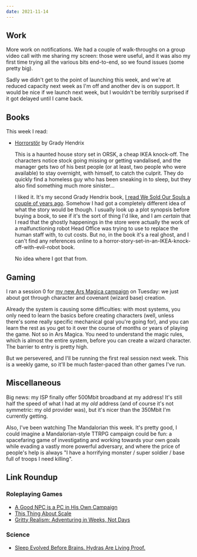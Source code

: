 ```yaml
---
date: 2021-11-14
---
```


## Work

More work on notifications.  We had a couple of walk-throughs on a
group video call with me sharing my screen: those were useful, and it
was also my first time trying all the various bits end-to-end, so we
found issues (some pretty big).

Sadly we didn't get to the point of launching this week, and we're at
reduced capacity next week as I'm off and another dev is on support.
It would be nice if we launch next week, but I wouldn't be terribly
surprised if it got delayed until I came back.


## Books

This week I read:

- [Horrorstör][] by Grady Hendrix

  This is a haunted house story set in ORSK, a cheap IKEA knock-off.
  The characters notice stock going missing or getting vandalised, and
  the manager gets two of his best people (or at least, two people who
  were available) to stay overnight, with himself, to catch the
  culprit.  They do quickly find a homeless guy who has been sneaking
  in to sleep, but they also find something much more sinister...

  I liked it.  It's my second Grady Hendrix book, [I read We Sold Our
  Souls a couple of years ago][].  Somehow I had got a completely
  different idea of what the story would be though.  I usually look up
  a plot synopsis before buying a book, to see if it's the sort of
  thing I'd like, and I am *certain* that I read that the ghostly
  happenings in the store were actually the work of a malfunctioning
  robot Head Office was trying to use to replace the human staff with,
  to cut costs.  But no, in the book it's a real ghost, and I can't
  find any references online to a
  horror-story-set-in-an-IKEA-knock-off-with-evil-robot book.

  No idea where I got that from.

[Horrorstör]: https://en.wikipedia.org/wiki/Horrorst%C3%B6r
[I read We Sold Our Souls a couple of years ago]: notes/025.html


## Gaming

I ran a session 0 for [my new Ars Magica campaign][] on Tuesday: we
just about got through character and covenant (wizard base) creation.

Already the system is causing some difficulties: with most systems,
you only need to learn the basics before creating characters (well,
unless there's some really specific mechanical goal you're going for),
and you can learn the rest as you get to it over the course of months
or years of playing the game.  Not so in Ars Magica.  You need to
understand the magic rules, which is almost the entire system, before
you can create a wizard character.  The barrier to entry is pretty
high.

But we persevered, and I'll be running the first real session next
week.  This is a weekly game, so it'll be much faster-paced than other
games I've run.

[my new Ars Magica campaign]: https://memo.barrucadu.co.uk/campaign-notes-2021-11-ars-magica.html

## Miscellaneous

Big news: my ISP finally offer 500Mbit broadband at my address!  It's
still half the speed of what I had at my *old* address (and of course
it's not symmetric: my old provider was), but it's nicer than the
350Mbit I'm currently getting.

Also, I've been watching The Mandalorian this week.  It's pretty good,
I could imagine a Mandalorian-style TTRPG campaign could be fun: a
spacefaring game of investigating and working towards your own goals
while evading a vastly more powerful adversary, and where the price of
people's help is always "I have a horrifying monster / super soldier /
base full of troops I need killing".


## Link Roundup

### Roleplaying Games

- [A Good NPC is a PC in His Own Campaign](http://monstersandmanuals.blogspot.com/2021/11/a-good-npc-is-pc-in-his-own-campaign.html)
- [This Thing About Scale](http://monstersandmanuals.blogspot.com/2021/11/this-thing-about-scale.html)
- [Gritty Realism: Adventuring in Weeks, Not Days](https://knightattheopera.blogspot.com/2021/10/gritty-realism-adventuring-in-weeks-not.html)

### Science

- [Sleep Evolved Before Brains. Hydras Are Living Proof.](https://www.quantamagazine.org/sleep-evolved-before-brains-hydras-are-living-proof-20210518/)
